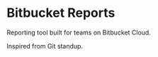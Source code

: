 # Bitbucket Reports

Reporting tool built for teams on Bitbucket Cloud.

Inspired from Git standup.

